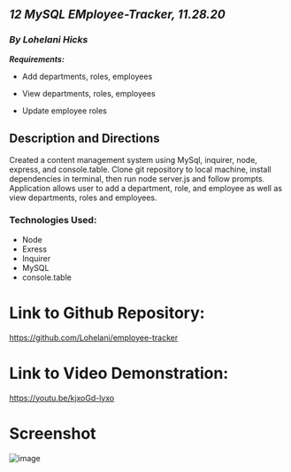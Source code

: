 ## _12 MySQL EMployee-Tracker, 11.28.20_

### _By Lohelani Hicks_

***Requirements:***

 * Add departments, roles, employees

  * View departments, roles, employees

  * Update employee roles

## Description and Directions

Created a content management system using MySql, inquirer, node, express, and console.table. Clone git repository to local machine, install dependencies in terminal, then run node server.js and follow prompts. Application allows user to add a department, role, and employee as well as view departments, roles and employees.

### Technologies Used:
* Node
* Exress
* Inquirer
* MySQL
* console.table


 # Link to Github Repository:

https://github.com/Lohelani/employee-tracker

# Link to Video Demonstration:

https://youtu.be/kjxoGd-lyxo

# Screenshot

![image](https://user-images.githubusercontent.com/70550481/109229129-dfe11c00-7790-11eb-974d-e51b0a9f1bec.png)


